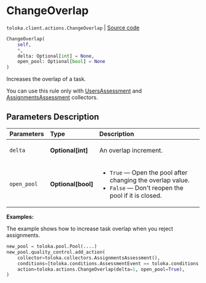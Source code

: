 # ChangeOverlap
`toloka.client.actions.ChangeOverlap` | [Source code](https://github.com/Toloka/toloka-kit/blob/v1.1.4/src/client/actions.py#L131)

```python
ChangeOverlap(
    self,
    *,
    delta: Optional[int] = None,
    open_pool: Optional[bool] = None
)
```

Increases the overlap of a task.


You can use this rule only with [UsersAssessment](toloka.client.collectors.UsersAssessment) and [AssignmentsAssessment](toloka.client.collectors.AssignmentsAssessment) collectors.

## Parameters Description

| Parameters | Type | Description |
| :----------| :----| :-----------|
`delta`|**Optional\[int\]**|<p>An overlap increment.</p>
`open_pool`|**Optional\[bool\]**|<ul> <li>`True` — Open the pool after changing the overlap value.</li> <li>`False` — Don&#x27;t reopen the pool if it is closed.</li> </ul>

**Examples:**

The example shows how to increase task overlap when you reject assignments.

```python
new_pool = toloka.pool.Pool(....)
new_pool.quality_control.add_action(
    collector=toloka.collectors.AssignmentsAssessment(),
    conditions=[toloka.conditions.AssessmentEvent == toloka.conditions.AssessmentEvent.REJECT],
    action=toloka.actions.ChangeOverlap(delta=1, open_pool=True),
)
```
